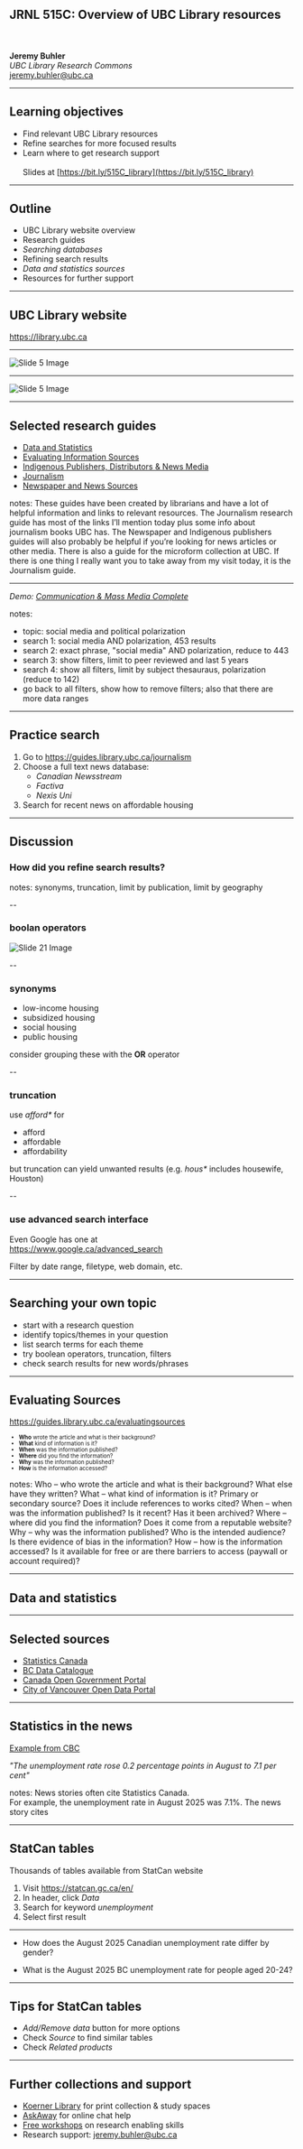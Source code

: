 <!-- .slide: data-background="steelblue" -->
## JRNL 515C: Overview of UBC Library resources
\
\
**Jeremy Buhler**  
*UBC Library Research Commons*  
jeremy.buhler@ubc.ca <!-- .element style="color:white" --> 

---

<!-- .slide: data-background="#e7f7ff" -->
## Learning objectives

- Find relevant UBC Library resources   
- Refine searches for more focused results
- Learn where to get research support
\
\
Slides at [https://bit.ly/515C_library](https://bit.ly/515C_library)

---

## Outline

- UBC Library website overview 
- Research guides
- _Searching databases_
- Refining search results
- _Data and statistics sources_
- Resources for further support


---

<!-- .slide: data-background="orange" -->
## UBC Library website 
https://library.ubc.ca

---

<!-- .slide: data-transition="none" -->

![Slide 5 Image](media\library_homepage1.png)


---

<!-- .slide: data-transition="none" -->

![Slide 5 Image](media\library_homepage2.png)



---


## Selected research guides

- [Data and Statistics](https://guides.library.ubc.ca/datastatistics)
- [Evaluating Information Sources](https://guides.library.ubc.ca/evaluatingsources)
- [Indigenous Publishers, Distributors & News Media](https://guides.library.ubc.ca/indigenouspublishers)
- [Journalism](https://guides.library.ubc.ca/journalism)
- [Newspaper and News Sources](https://guides.library.ubc.ca/newspapers)


notes: These guides have been created by librarians and have a lot of helpful information and links to relevant resources. The Journalism research guide has most of the links I’ll mention today plus some info about journalism books UBC has. The Newspaper and Indigenous publishers guides will also probably be helpful if you’re looking for news articles or other media. There is also a guide for the microform collection at UBC. If there is one thing I really want you to take away from my visit today, it is the Journalism guide. 


--- 

_Demo: [Communication & Mass Media Complete](https://resources.library.ubc.ca/page.php?id=596)_

notes:
- topic: social media and political polarization
- search 1: social media AND polarization, 453 results
- search 2: exact phrase, "social media" AND polarization, reduce to 443
- search 3: show filters, limit to peer reviewed and last 5 years
- search 4: show all filters, limit by subject thesauraus, polarization (reduce to 142)
- go back to all filters, show how to remove filters; also that there are more data ranges 

---

<!-- .slide: data-background="orange" -->
## Practice search 
1. Go to <https://guides.library.ubc.ca/journalism>
2. Choose a full text news database:
    - _Canadian Newsstream_
    - _Factiva_
    - _Nexis Uni_
3. Search for recent news on affordable housing


---

<!-- .slide: data-background="steelblue" -->
## Discussion
### How did you refine search results?

notes: synonyms, truncation, limit by publication, limit by geography  

--

### boolan operators

![Slide 21 Image](media\boolean.png)


--

### synonyms

- low-income housing
- subsidized housing
- social housing
- public housing

consider grouping these with the __OR__ operator

--

### truncation

use _afford*_ for
- afford
- affordable
- affordability

but truncation can yield unwanted results (e.g. _hous*_ includes housewife, Houston) 

--

### use advanced search interface

Even Google has one at  
<https://www.google.ca/advanced_search>


Filter by date range, filetype, web domain, etc.

---


<!-- .slide: data-background="#e7f7ff" -->
## Searching your own topic

- start with a research question <!-- .element: class="fragment" -->
- identify topics/themes in your question <!-- .element: class="fragment" -->
- list search terms for each theme <!-- .element: class="fragment" -->
- try boolean operators, truncation, filters <!-- .element: class="fragment" --> 
- check search results for new words/phrases <!-- .element: class="fragment" -->


---

## Evaluating Sources
<https://guides.library.ubc.ca/evaluatingsources>


<ul style="font-size:0.7em" class="fragment">
<li><b>Who</b> wrote the article and what is their background?</li> 
<li><b>What</b> kind of information is it? </li>
<li><b>When</b> was the information published? </li>
<li><b>Where</b> did you find the information? </li>
<li><b>Why</b> was the information published? </li>
<li><b>How</b> is the information accessed?</li>
</ul>

notes: Who – who wrote the article and what is their background? What else have they written?
What – what kind of information is it? Primary or secondary source? Does it include references to works cited?
When – when was the information published? Is it recent? Has it been archived?
Where – where did you find the information? Does it come from a reputable website?
Why – why was the information published? Who is the intended audience? Is there evidence of bias in the information?
How – how is the information accessed? Is it available for free or are there barriers to access (paywall or account required)?


---

<!-- .slide: data-background="steelblue" -->
## Data and statistics

---

## Selected sources
- [Statistics Canada](https://www150.statcan.gc.ca/n1/en/type/data)
- [BC Data Catalogue](https://catalogue.data.gov.bc.ca/)
- [Canada Open Government Portal](https://search.open.canada.ca/data/)
- [City of Vancouver Open Data Portal](https://opendata.vancouver.ca/pages/home/)


---

## Statistics in the news

[Example from CBC](https://www.cbc.ca/news/business/canadian-economy-bled-66-000-jobs-in-august-as-unemployment-rate-at-its-highest-since-pandemic-days-1.7625918)

_"The unemployment rate rose 0.2 percentage points in August to 7.1 per cent"_ 

notes: News stories often cite Statistics Canada.  
For example, the unemployment rate in August 2025 was 7.1%. The news story cites 

---

<!-- .slide: data-transition="slide-in none-out" data-background="orange" -->
## StatCan tables

Thousands of tables available from StatCan website

1. Visit <https://statcan.gc.ca/en/>
2. In header, click _Data_
3. Search for keyword _unemployment_
4. Select first result

---

<!-- .slide: data-transition="none" -->
- How does the August 2025 Canadian unemployment rate differ by gender?

- What is the August 2025 BC unemployment rate for people aged 20-24?


---

<!-- .slide: data-transition="none" -->
## Tips for StatCan tables

- _Add/Remove data_ button for more options
- Check _Source_ to find similar tables
- Check _Related products_

---

<!-- .slide: data-background="#e7f7ff" -->
## Further collections and support 

- [Koerner Library](https://koerner.library.ubc.ca/) for print collection & study spaces
- [AskAway](https://ask.library.ubc.ca/) for online chat help
- [Free workshops](https://researchcommons.library.ubc.ca/workshops/) on research enabling skills 
- Research support: <jeremy.buhler@ubc.ca> 

